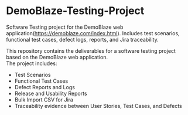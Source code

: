 # DemoBlaze-Testing-Project
Software Testing project for the DemoBlaze web application(https://demoblaze.com/index.html). Includes test scenarios, functional test cases, defect logs, reports, and Jira traceability.

This repository contains the deliverables for a software testing project based on the DemoBlaze web application.  
The project includes:

- Test Scenarios
- Functional Test Cases
- Defect Reports and Logs
- Release and Usability Reports
- Bulk Import CSV for Jira
- Traceability evidence between User Stories, Test Cases, and Defects
